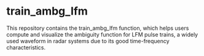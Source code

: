 # train_ambg_lfm
This repository contains the train_ambg_lfm function, which helps users compute and visualize the ambiguity function for LFM pulse trains, a widely used waveform in radar systems due to its good time-frequency characteristics.
